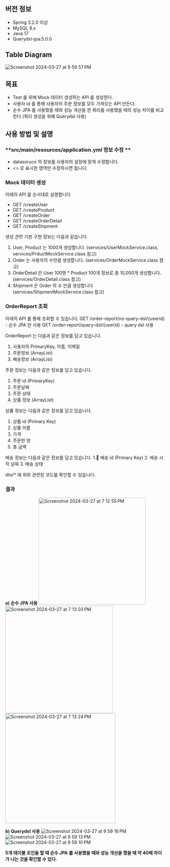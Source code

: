 ## 버전 정보 
- Spring 3.2.0 이상
- MySQL 8.x 
- Java 17
- Querydsl-jpa:5.0.0

## Table Diagram 
![Screenshot 2024-03-27 at 9 59 57 PM](https://github.com/2024-capston/OrderReportTest-Spring/assets/79124461/dd86514f-7ad3-497f-8386-31ea0925334b)

## 목표 
- Test 를 위해 Mock 데이터 생성하는 API 를 생성한다.
- 사용자 id 를 통해 사용자의 주문 정보를 모두 가져오는 API 만든다.
- 순수 JPA 를 사용했을 때와 성능 개선을 한 쿼리를 사용했을 때의 성능 차이를 비교한다 (쿼리 생성을 위해 Querydsl 사용) 

## 사용 방법 및 설명 
### **src/main/resources/application.yml 정보 수정 **
- datasoruce 의 정보를 사용자의 설정에 맞게 수정합니다.
- <> 로 표시한 영역만 수정하시면 됩니다. 

### Mock 데이터 생성
아래의 API 를 순서대로 실행합니다 
- GET /createUser
- GET /createProduct
- GET /createOrder
- GET /createOrderDetail
- GET /createShipment

생성 관련 기본 구현 정보는 다음과 같습니다. 
1. User, Product 는 1000개 생성합니다. (services/UserMockService.class, services/PrductMockService.class 참고) 
2. Order 는 사용자의 수만큼 생성합니다. (services/OrderMockService.class 참고) 
3. OrderDetail 은 User 100명 * Product 100개 정보로 총 10,000개 생성합니다. (services/OrderDetail.class 참고)
4. Shipment 은 Order 의 수 만큼 생성합니다 (services/ShipmentMockService.class 참고)

### OrderReport 조회

아래의 API 를 통해 조회할 수 있습니다.
GET /order-report/no-query-dsl/{userid} - 순수 JPA 만 사용 
GET /order-report/query-dsl/{userid} - query dsl 사용 

OrderReport 는 다음과 같은 정보를 담고 있습니다. 
1. 사용자의 PrimaryKey, 이름, 이메일
2. 주문정보 (ArrayList)
3. 배송정보 (ArrayList)

주문 정보는 다음과 같은 정보를 담고 있습니다. 
1. 주문 id (PrimaryKey)
2. 주문날짜
3. 주문 상태
4. 상품 정보 (ArrayList)

상품 정보는 다음과 같은 정보를 담고 있습니다. 
1. 상품 id (Primary Key)
2. 상품 이름
3. 가격
4. 주문한 양
5. 총 금액 

배송 정보는 다음과 같은 정보를 담고 있습니다. 
1. 배송 id (Primary Key) 
2. 배송 시작 날짜 
3. 배송 상태 

dto/* 에 위와 관련된 코드를 확인할 수 있습니다. 

### 결과

**a) 순수 JPA 사용**
<img width="337" alt="Screenshot 2024-03-27 at 7 12 55 PM" src="https://github.com/2024-capston/OrderReportTest-Spring/assets/79124461/7f83b5b4-74ff-4da3-9b3c-3260c8bbbd91">
<img width="338" alt="Screenshot 2024-03-27 at 7 13 03 PM" src="https://github.com/2024-capston/OrderReportTest-Spring/assets/79124461/d33c8308-d9d0-4e6d-9dfb-af79daa38728">
<img width="347" alt="Screenshot 2024-03-27 at 7 13 24 PM" src="https://github.com/2024-capston/OrderReportTest-Spring/assets/79124461/ef2d4495-4edf-4e68-9f3e-c4c4a27d6e33">

**b) Querydsl 사용** 
![Screenshot 2024-03-27 at 9 59 16 PM](https://github.com/2024-capston/OrderReportTest-Spring/assets/79124461/5f6bf852-089b-492d-8025-f9ea11c3cabb)
![Screenshot 2024-03-27 at 9 59 13 PM](https://github.com/2024-capston/OrderReportTest-Spring/assets/79124461/496729b3-406e-46ed-9f76-e596504cde8e)
![Screenshot 2024-03-27 at 9 59 10 PM](https://github.com/2024-capston/OrderReportTest-Spring/assets/79124461/55209185-fc1e-49b8-9038-5ddc57983515)

**5개 테이블 조인을 할 때 순수 JPA 를 사용했을 때와 성능 개선을 했을 때 약 40배 차이가 나는 것을 확인할 수 있다.** 
